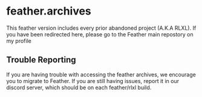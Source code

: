 # feather.archives
This feather version includes every prior abandoned project (A.K.A RLXL). If you have been redirected here, please go to the Feather main repostory on my profile

## Trouble Reporting
If you are having trouble with accessing the feather archives, we encourage you to migrate to Feather. If you are still having issues, report it in our discord server, which should be on each feather/rlxl build.
